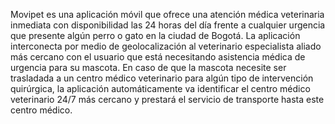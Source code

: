 Movipet es una aplicación móvil que ofrece una atención médica veterinaria inmediata con disponibilidad las 24 horas del día frente a 
cualquier urgencia que presente algún perro o gato en la ciudad de Bogotá. La aplicación interconecta por medio de geolocalización al
veterinario especialista aliado más cercano con el usuario que está necesitando asistencia médica de urgencia para su mascota. En caso 
de que la mascota necesite ser trasladada a un centro médico veterinario para algún tipo de intervención quirúrgica, la aplicación 
automáticamente va identificar el centro médico veterinario 24/7 más cercano y prestará el servicio de transporte hasta este centro 
médico.